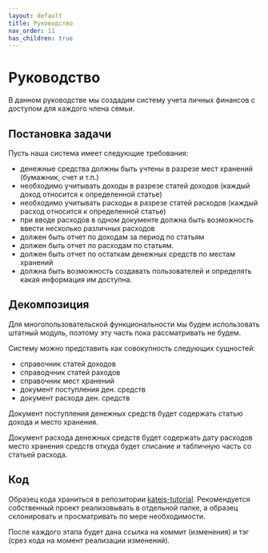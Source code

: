 ```yaml
---
layout: default
title: Руководство
nav_order: 11
has_children: true
---
```


# Руководство

В данном руководстве мы создадим систему учета личных финансов с доступом для каждого
члена семьи.

## Постановка задачи

Пусть наша система имеет следующие требования:
- денежные средства должны быть учтены в разрезе мест хранений (бумажник, счет и т.п.)
- необходимо учитывать доходы в разрезе статей доходов (каждый доход относится к определенной статье)
- необходимо учитывать расходы в разрезе статей расходов (каждый расход относится к определенной статье)
- при вводе расходов в одном документе должна быть возможность ввести несколько различных расходов
- должен быть отчет по доходам за период по статьям
- должен быть отчет по расходам по статьям. 
- должен быть отчет по остаткам денежных средств по местам хранений
- должна быть возможность создавать пользователей и определять какая информация им доступна.

## Декомпозиция

Для многопользовательской функциональности мы будем использовать штатный модуль, поэтому эту часть
пока рассматривать не будем.

Систему можно представить как совокупность следующих сущностей:
- справочник статей доходов
- справодчник статей раходов
- справочник мест хранений
- документ поступления ден. средств
- документ расхода ден. средств

Документ поступления денежных средств будет содержать статью дохода и место хранения.

Документ расхода денежных средств будет содержать дату расходов место хранения средств откуда будет списание и табличную часть со статьей расхода.

## Код

Образец кода храниться в репозитории [katejs-tutorial](https://github.com/romannep/katejs-tutorial).
Рекомендуется собственный проект реализовывать в отдельной папке, а
образец склонировать и просматривать по мере необходимости.

После каждого этапа будет дана ссылка на коммит (изменения) и тэг (срез кода на момент реализации изменений).
